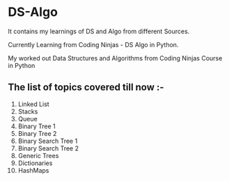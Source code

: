 # DS-Algo
It contains my learnings of DS and Algo from different Sources.

Currently Learning from Coding Ninjas - DS Algo in Python.

My worked out Data Structures and Algorithms from Coding Ninjas Course in Python

## The list of topics covered till now :- 

1) Linked List
2) Stacks
3) Queue
4) Binary Tree 1
5) Binary Tree 2
6) Binary Search Tree 1
7) Binary Search Tree 2
8) Generic Trees
9) Dictionaries
10) HashMaps
